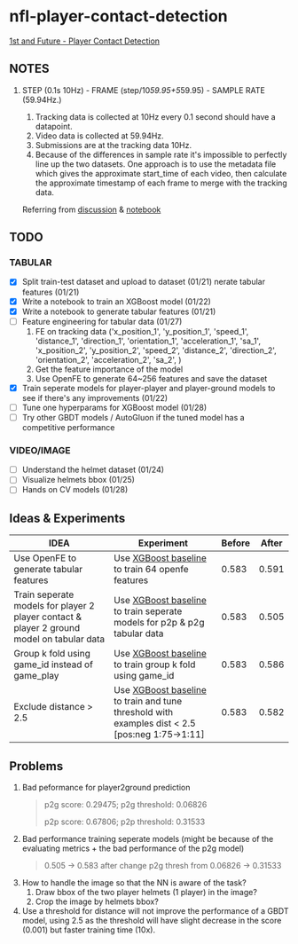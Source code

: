 # nfl-player-contact-detection
[1st and Future - Player Contact Detection](https://www.kaggle.com/competitions/nfl-player-contact-detection)

## NOTES
1. STEP (0.1s 10Hz) - FRAME (step/10*59.95+5*59.95) - SAMPLE RATE (59.94Hz.)
    1. Tracking data is collected at 10Hz every 0.1 second should have a datapoint.
    2. Video data is collected at 59.94Hz.
    3. Submissions are at the tracking data 10Hz.
    4. Because of the differences in sample rate it's impossible to perfectly line up the two datasets. One approach is to use the metadata file which gives the approximate start_time of each video, then calculate the approximate timestamp of each frame to merge with the tracking data.
   
    Referring from [discussion](https://www.kaggle.com/competitions/nfl-player-contact-detection/discussion/371638) & [notebook](https://www.kaggle.com/code/robikscube/nfl-player-contact-detection-getting-started#NFL---Player-Contact-Detection-Challenge)

## TODO
### TABULAR
- [x] Split train-test dataset and upload to dataset (01/21)
nerate tabular features (01/21)
- [x] Write a notebook to train an XGBoost model (01/22)
- [x] Write a notebook to generate tabular features (01/21)
- [ ] Feature engineering for tabular data (01/27)
    1. FE on tracking data ('x_position_1',
       'y_position_1', 'speed_1', 'distance_1', 'direction_1', 'orientation_1',
       'acceleration_1', 'sa_1', 'x_position_2', 'y_position_2', 'speed_2',
       'distance_2', 'direction_2', 'orientation_2', 'acceleration_2', 'sa_2',
       )
    2. Get the feature importance of the model
    3. Use OpenFE to generate 64~256 features and save the dataset
- [x] Train seperate models for player-player and player-ground models to see if there's any improvements (01/22)
- [ ] Tune one hyperparams for XGBoost model (01/28)
- [ ] Try other GBDT models / AutoGluon if the tuned model has a competitive performance

### VIDEO/IMAGE
- [ ] Understand the helmet dataset (01/24)
- [ ] Visualize helmets bbox (01/25)
- [ ] Hands on CV models (01/28)
   
## Ideas & Experiments
|IDEA|Experiment|Before|After|
|----|----------|------|-----|
|Use OpenFE to generate tabular features|Use [XGBoost baseline](https://www.kaggle.com/code/columbia2131/nfl-player-contact-detection-simple-xgb-baseline) to train 64 openfe features|0.583|0.591|
|Train seperate models for player 2 player contact & player 2 ground model on tabular data|Use [XGBoost baseline](https://www.kaggle.com/code/columbia2131/nfl-player-contact-detection-simple-xgb-baseline) to train seperate models for p2p & p2g tabular data |0.583|0.505|
|Group k fold using game_id instead of game_play|Use [XGBoost baseline](https://www.kaggle.com/code/columbia2131/nfl-player-contact-detection-simple-xgb-baseline) to train group k fold using game_id|0.583|0.586|
|Exclude distance > 2.5|Use [XGBoost baseline](https://www.kaggle.com/code/columbia2131/nfl-player-contact-detection-simple-xgb-baseline) to train and tune threshold with examples dist < 2.5 [pos:neg 1:75->1:11]|0.583|0.582|

## Problems
1. Bad peformance for player2ground prediction 
    > p2g score: 0.29475; p2g threshold: 0.06826
    >
    > p2p score: 0.67806; p2p threshold: 0.31533
2. Bad performance training seperate models (might be because of the evaluating metrics + the bad performance of the p2g model)
   > 0.505 -> 0.583 after change p2g thresh from 0.06826 -> 0.31533
3. How to handle the image so that the NN is aware of the task?
   1. Draw bbox of the two player helmets (1 player) in the image?
   2. Crop the image by helmets bbox?
4. Use a threshold for distance will not improve the performance of a GBDT model, using 2.5 as the threshold will have slight decrease in the score (0.001) but faster training time (10x).